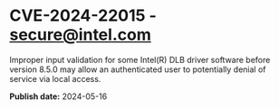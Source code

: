 # CVE-2024-22015 - secure@intel.com

Improper input validation for some Intel(R) DLB driver software before version 8.5.0 may allow an authenticated user to potentially denial of service via local access.

**Publish date:** 2024-05-16

